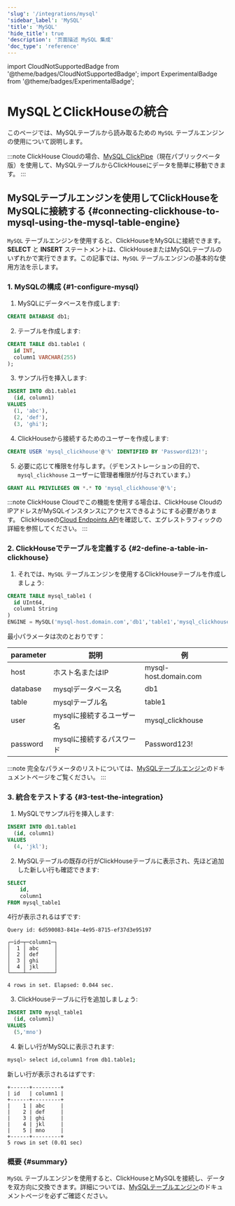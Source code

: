 ```yaml
---
'slug': '/integrations/mysql'
'sidebar_label': 'MySQL'
'title': 'MySQL'
'hide_title': true
'description': '页面描述 MySQL 集成'
'doc_type': 'reference'
---
```


import CloudNotSupportedBadge from '@theme/badges/CloudNotSupportedBadge';
import ExperimentalBadge from '@theme/badges/ExperimentalBadge';


# MySQLとClickHouseの統合

このページでは、MySQLテーブルから読み取るための `MySQL` テーブルエンジンの使用について説明します。

:::note
ClickHouse Cloudの場合、[MySQL ClickPipe](/integrations/clickpipes/mysql)（現在パブリックベータ版）を使用して、MySQLテーブルからClickHouseにデータを簡単に移動できます。
:::

## MySQLテーブルエンジンを使用してClickHouseをMySQLに接続する {#connecting-clickhouse-to-mysql-using-the-mysql-table-engine}

`MySQL` テーブルエンジンを使用すると、ClickHouseをMySQLに接続できます。 **SELECT** と **INSERT** ステートメントは、ClickHouseまたはMySQLテーブルのいずれかで実行できます。この記事では、`MySQL` テーブルエンジンの基本的な使用方法を示します。

### 1. MySQLの構成 {#1-configure-mysql}

1.  MySQLにデータベースを作成します:
```sql
CREATE DATABASE db1;
```

2. テーブルを作成します:
```sql
CREATE TABLE db1.table1 (
  id INT,
  column1 VARCHAR(255)
);
```

3. サンプル行を挿入します:
```sql
INSERT INTO db1.table1
  (id, column1)
VALUES
  (1, 'abc'),
  (2, 'def'),
  (3, 'ghi');
```

4. ClickHouseから接続するためのユーザーを作成します:
```sql
CREATE USER 'mysql_clickhouse'@'%' IDENTIFIED BY 'Password123!';
```

5. 必要に応じて権限を付与します。（デモンストレーションの目的で、`mysql_clickhouse` ユーザーに管理者権限が付与されています。）
```sql
GRANT ALL PRIVILEGES ON *.* TO 'mysql_clickhouse'@'%';
```

:::note
ClickHouse Cloudでこの機能を使用する場合は、ClickHouse CloudのIPアドレスがMySQLインスタンスにアクセスできるようにする必要があります。
ClickHouseの[Cloud Endpoints API](//cloud/get-started/query-endpoints.md)を確認して、エグレストラフィックの詳細を参照してください。
:::

### 2. ClickHouseでテーブルを定義する {#2-define-a-table-in-clickhouse}

1. それでは、`MySQL` テーブルエンジンを使用するClickHouseテーブルを作成しましょう:
```sql
CREATE TABLE mysql_table1 (
  id UInt64,
  column1 String
)
ENGINE = MySQL('mysql-host.domain.com','db1','table1','mysql_clickhouse','Password123!')
```

最小パラメータは次のとおりです：

|parameter|説明                    |例                      |
|---------|---------------------|-----------------------|
|host     |ホスト名またはIP         |mysql-host.domain.com  |
|database |mysqlデータベース名      |db1                    |
|table    |mysqlテーブル名         |table1                 |
|user     |mysqlに接続するユーザー名 |mysql_clickhouse       |
|password |mysqlに接続するパスワード  |Password123!           |

:::note
完全なパラメータのリストについては、[MySQLテーブルエンジン](/engines/table-engines/integrations/mysql.md)のドキュメントページをご覧ください。
:::

### 3. 統合をテストする {#3-test-the-integration}

1. MySQLでサンプル行を挿入します:
```sql
INSERT INTO db1.table1
  (id, column1)
VALUES
  (4, 'jkl');
```

2. MySQLテーブルの既存の行がClickHouseテーブルに表示され、先ほど追加した新しい行も確認できます:
```sql
SELECT
    id,
    column1
FROM mysql_table1
```

4行が表示されるはずです:
```response
Query id: 6d590083-841e-4e95-8715-ef37d3e95197

┌─id─┬─column1─┐
│  1 │ abc     │
│  2 │ def     │
│  3 │ ghi     │
│  4 │ jkl     │
└────┴─────────┘

4 rows in set. Elapsed: 0.044 sec.
```

3. ClickHouseテーブルに行を追加しましょう:
```sql
INSERT INTO mysql_table1
  (id, column1)
VALUES
  (5,'mno')
```

4. 新しい行がMySQLに表示されます:
```bash
mysql> select id,column1 from db1.table1;
```

新しい行が表示されるはずです:
```response
+------+---------+
| id   | column1 |
+------+---------+
|    1 | abc     |
|    2 | def     |
|    3 | ghi     |
|    4 | jkl     |
|    5 | mno     |
+------+---------+
5 rows in set (0.01 sec)
```

### 概要 {#summary}

`MySQL` テーブルエンジンを使用すると、ClickHouseとMySQLを接続し、データを双方向に交換できます。詳細については、[MySQLテーブルエンジン](/sql-reference/table-functions/mysql.md)のドキュメントページを必ずご確認ください。
